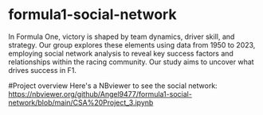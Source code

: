 # formula1-social-network
In Formula One, victory is shaped by team dynamics, driver skill, and strategy. Our group explores these elements using data from 1950 to 2023, employing social network analysis to reveal key success factors and relationships within the racing community. Our study aims to uncover what drives success in F1.

#Project overview
Here's a NBviewer to see the social network: https://nbviewer.org/github/Angel9477/formula1-social-network/blob/main/CSA%20Project_3.ipynb
